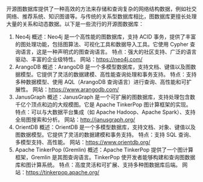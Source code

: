 开源图数据库提供了一种高效的方法来存储和查询复杂的网络结构数据，例如社交网络、推荐系统、知识图谱等。与传统的关系型数据库相比，图数据库更擅长处理大量的关系和动态数据。以下是一些流行的开源图数据库：

1. Neo4j
   概述：Neo4j 是一个高性能的图数据库，支持 ACID 事务，提供了丰富的图处理功能，包括图算法、可视化工具和数据导入工具。它使用 Cypher 查询语言，这是一种声明式的图查询语言。
   特点：强大的社区支持、广泛的语言驱动、丰富的企业级特性。
   网站：https://neo4j.com/
2. ArangoDB
   概述：ArangoDB 是一个多模型数据库，支持文档、键值以及图数据模型。它提供了灵活的数据建模、高性能查询处理和事务支持。
   特点：支持多种数据模型、使用 AQL（ArangoDB 查询语言）进行查询、高性能和可扩展性。
   网站：https://www.arangodb.com/
3. JanusGraph
   概述：JanusGraph 是一个可扩展的图数据库，支持处理包含数千亿个顶点和边的大规模图。它是 Apache TinkerPop 图计算框架的实现。
   特点：可以与大数据平台集成（如 Apache Hadoop、Apache Spark）、支持全局图搜索和分析。
   网站：http://janusgraph.org/
4. OrientDB
   概述：OrientDB 是一个多模型数据库，支持文档、对象、键值以及图数据模型。它提供了灵活的数据建模和事务支持。
   特点：支持 SQL 查询、多模型支持、高性能。
   网站：https://www.orientdb.org/
5. Apache TinkerPop (Gremlin)
   概述：Apache TinkerPop 提供了一个图计算框架，Gremlin 是其图查询语言。TinkerPop 使开发者能够构建和查询图数据库和图计算系统。
   特点：高度灵活和可扩展、支持多种图数据库后端。
   网站：https://tinkerpop.apache.org/
